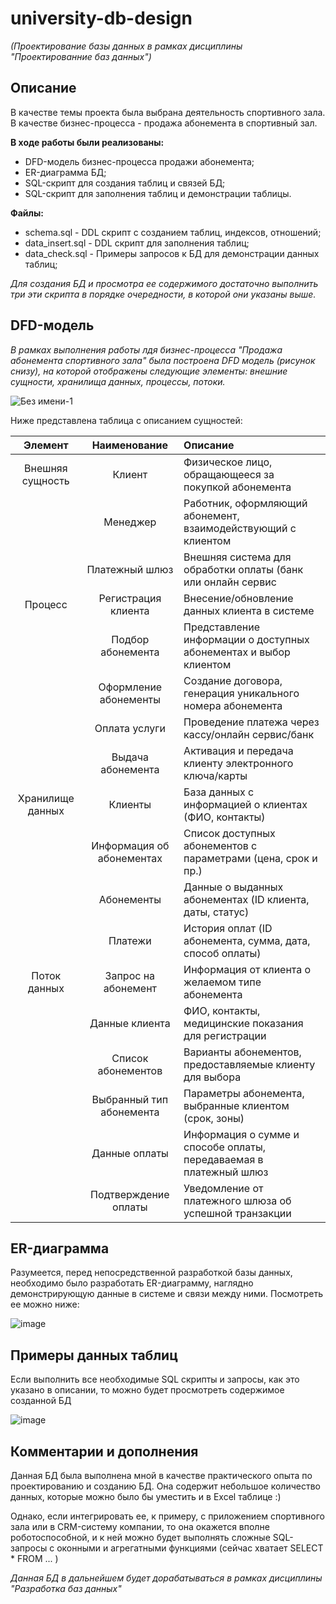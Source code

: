 # university-db-design 
*(Проектирование базы данных в рамках дисциплины "Проектированние баз данных")*

## **Описание**
В качестве темы проекта была выбрана деятельность спортивного зала. В качестве бизнес-процесса - продажа абонемента в спортивный зал.

**В ходе работы были реализованы:**

* DFD-модель бизнес-процесса продажи абонемента;
* ER-диаграмма БД;
* SQL-скрипт для создания таблиц и связей БД;
* SQL-скрипт для заполнения таблиц и демонстрации таблицы.

**Файлы:**

* schema.sql - DDL скрипт с созданием таблиц, индексов, отношений;
* data_insert.sql - DDL скрипт для заполнения таблиц;
* data_check.sql - Примеры запросов к БД для демонстрации данных таблиц;

*Для создания БД и просмотра ее содержимого достаточно выполнить три эти скрипта в порядке очередности, в которой они указаны выше.*

## DFD-модель
*В рамках выполнения работы лдя бизнес-процесса "Продажа абонемента спортивного зала" была построена DFD модель (рисунок снизу), на которой отображены следующие элементы: внешние сущности, хранилища данных, процессы, потоки.*



![Без имени-1](https://github.com/user-attachments/assets/6fda3f5d-5901-4626-8283-10f1e90f9691)

Ниже представлена таблица с описанием сущностей:

|**Элемент**|**Наименование**|**Описание**|
|:-:|:-:|:-|
|Внешняя сущность|Клиент|Физическое лицо, обращающееся за покупкой абонемента|
||Менеджер|Работник, оформляющий абонемент, взаимодействующий с клиентом|
||Платежный шлюз|Внешняя система для обработки оплаты (банк или онлайн сервис|
|Процесс| Регистрация клиента|Внесение/обновление данных клиента в системе|
||Подбор абонемента|Представление информации о доступных абонементах и выбор клиентом|
||Оформление абонементы|Создание договора, генерация уникального номера абонемента|
||Оплата услуги| Проведение платежа через кассу/онлайн сервис/банк|
||Выдача абонемента|Активация и передача клиенту электронного ключа/карты|
|Хранилище данных|Клиенты|База данных с информацией о клиентах (ФИО, контакты)|
||Информация об абонементах|Список доступных абонементов с параметрами (цена, срок и пр.)|
||Абонементы|Данные о выданных абонементах (ID клиента, даты, статус)|
||Платежи|История оплат (ID абонемента, сумма, дата, способ оплаты)|
|Поток данных|Запрос на абонемент|Информация от клиента о желаемом типе абонемента|
||Данные клиента|ФИО, контакты, медицинские показания для регистрации|
||Список абонементов|Варианты абонементов, предоставляемые клиенту для выбора|
||Выбранный тип абонемента|Параметры абонемента, выбранные клиентом (срок, зоны)|
||Данные оплаты|Информация о сумме и способе оплаты, передаваемая в платежный шлюз|
||Подтверждение оплаты|Уведомление от платежного шлюза об успешной транзакции|

## ER-диаграмма
Разумеется, перед непосредственной разработкой базы данных, необходимо было разработать ER-диаграмму, наглядно демонстрирующую данные в системе и связи между ними. Посмотреть ее можно ниже:

![image](https://github.com/user-attachments/assets/fc8e2ac8-d051-4b52-a8ef-7bda843d6e41)

## Примеры данных таблиц

Если выполнить все необходимые SQL скрипты и запросы, как это указано в описании, то можно будет просмотреть содержимое созданной БД

![image](https://github.com/user-attachments/assets/9f29f5fe-c7a7-4f0b-9037-ed0c32afc5ba)

## Комментарии и дополнения 

Данная БД была выполнена мной в качестве практического опыта по проектированию и созданию БД. Она содержит небольшое количество данных, которые можно было бы уместить и в Excel таблице :)


Однако, если интегрировать ее, к примеру, с приложением спортивного зала или в CRM-систему компании, то она окажется вполне роботоспособной, и к ней можно будет выполнять сложные SQL-запросы с оконными и агрегатными функциями (сейчас хватает SELECT * FROM ... )

*Данная БД в дальнейшем будет дорабатываться в рамках дисциплины "Разработка баз данных"*

